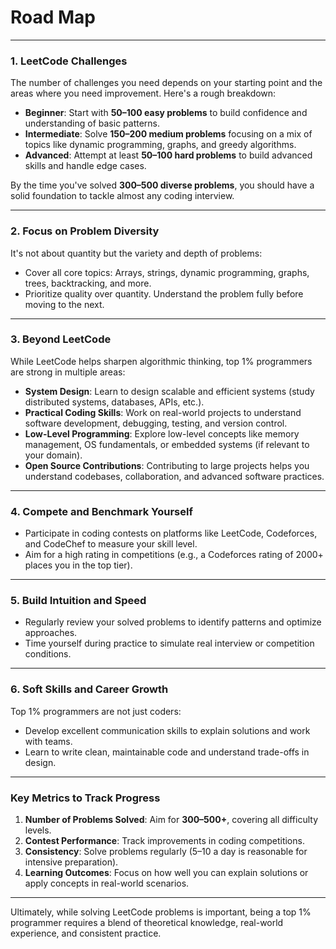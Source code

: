# **Road Map**

---

### **1. LeetCode Challenges**
The number of challenges you need depends on your starting point and the areas where you need improvement. Here's a rough breakdown:
- **Beginner**: Start with **50–100 easy problems** to build confidence and understanding of basic patterns.
- **Intermediate**: Solve **150–200 medium problems** focusing on a mix of topics like dynamic programming, graphs, and greedy algorithms.
- **Advanced**: Attempt at least **50–100 hard problems** to build advanced skills and handle edge cases.

By the time you've solved **300–500 diverse problems**, you should have a solid foundation to tackle almost any coding interview.

---

### **2. Focus on Problem Diversity**
It's not about quantity but the variety and depth of problems:
- Cover all core topics: Arrays, strings, dynamic programming, graphs, trees, backtracking, and more.
- Prioritize quality over quantity. Understand the problem fully before moving to the next.

---

### **3. Beyond LeetCode**
While LeetCode helps sharpen algorithmic thinking, top 1% programmers are strong in multiple areas:
- **System Design**: Learn to design scalable and efficient systems (study distributed systems, databases, APIs, etc.).
- **Practical Coding Skills**: Work on real-world projects to understand software development, debugging, testing, and version control.
- **Low-Level Programming**: Explore low-level concepts like memory management, OS fundamentals, or embedded systems (if relevant to your domain).
- **Open Source Contributions**: Contributing to large projects helps you understand codebases, collaboration, and advanced software practices.

---

### **4. Compete and Benchmark Yourself**
- Participate in coding contests on platforms like LeetCode, Codeforces, and CodeChef to measure your skill level.
- Aim for a high rating in competitions (e.g., a Codeforces rating of 2000+ places you in the top tier).

---

### **5. Build Intuition and Speed**
- Regularly review your solved problems to identify patterns and optimize approaches.
- Time yourself during practice to simulate real interview or competition conditions.

---

### **6. Soft Skills and Career Growth**
Top 1% programmers are not just coders:
- Develop excellent communication skills to explain solutions and work with teams.
- Learn to write clean, maintainable code and understand trade-offs in design.

---

### **Key Metrics to Track Progress**
1. **Number of Problems Solved**: Aim for **300–500+**, covering all difficulty levels.
2. **Contest Performance**: Track improvements in coding competitions.
3. **Consistency**: Solve problems regularly (5–10 a day is reasonable for intensive preparation).
4. **Learning Outcomes**: Focus on how well you can explain solutions or apply concepts in real-world scenarios.

---

Ultimately, while solving LeetCode problems is important, being a top 1% programmer requires a blend of theoretical knowledge, real-world experience, and consistent practice.